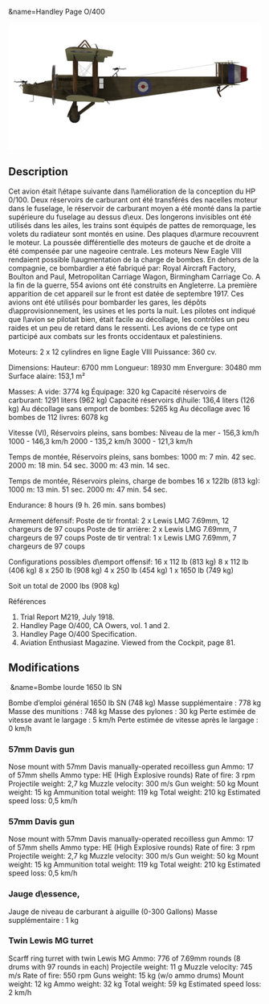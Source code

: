 &name=Handley Page O/400

![handleypage400](../images/handleypage400.png)

## Description

Cet avion était l\étape suivante dans l\amélioration de la conception du HP 0/100. Deux réservoirs de carburant ont été transférés des nacelles moteur dans le fuselage, le réservoir de carburant moyen a été monté dans la partie supérieure du fuselage au dessus d\eux. Des longerons invisibles ont été utilisés dans les ailes, les trains sont équipés de pattes de remorquage, les volets du radiateur sont montés en usine. Des plaques d\armure recouvrent le moteur. La poussée différentielle des moteurs de gauche et de droite a été compensée par une nageoire centrale. Les moteurs New Eagle VIII rendaient possible l\augmentation de la charge de bombes. En dehors de la compagnie, ce bombardier a été fabriqué par: Royal Aircraft Factory, Boulton and Paul, Metropolitan Carriage Wagon, Birmingham Carriage Co. A la fin de la guerre, 554 avions ont été construits en Angleterre.
La première apparition de cet appareil sur le front est datée de septembre 1917. Ces avions ont été utilisés pour bombarder les gares, les dépôts d\approvisionnement, les usines et les ports la nuit. Les pilotes ont indiqué que l\avion se pilotait bien, était facile au décollage, les contrôles un peu raides et un peu de retard dans le ressenti.
Les avions de ce type ont participé aux combats sur les fronts occidentaux et palestiniens.


Moteurs: 2 x 12 cylindres en ligne Eagle VIII
Puissance: 360 cv.

Dimensions:
Hauteur: 6700 mm
Longueur: 18930 mm
Envergure: 30480 mm
Surface alaire: 153,1 m²

Masses:
A vide: 3774 kg 
Équipage: 320 kg
Capacité réservoirs de carburant: 1291 liters (962 kg)
Capacité réservoirs d\huile: 136,4 liters (126 kg)
Au décollage sans emport de bombes: 5265 kg
Au décollage avec 16 bombes de 112 livres: 6078 kg

Vitesse (VI), Réservoirs pleins, sans bombes:
Niveau de la mer - 156,3 km/h
1000 - 146,3 km/h
2000 - 135,2 km/h
3000 - 121,3 km/h

Temps de montée, Réservoirs pleins, sans bombes:
1000 m: 7 min. 42 sec.
2000 m: 18 min. 54 sec.
3000 m: 43 min. 14 sec.

Temps de montée, Réservoirs pleins, charge de bombes 16 x 122lb (813 kg):
1000 m: 13 min. 51 sec.
2000 m: 47 min. 54 sec.

Endurance: 8 hours (9 h. 26 min. sans bombes)

Armement défensif:
Poste de tir frontal: 2 х Lewis LMG 7.69mm, 12 chargeurs de 97 coups
Poste de tir arrière: 2 х Lewis LMG 7.69mm, 7 chargeurs de 97 coups
Poste de tir ventral: 1 х Lewis LMG 7.69mm, 7 chargeurs de 97 coups

Configurations possibles d\emport offensif:
16 x 112 lb (813 kg)
8 x 112 lb (406 kg)
8 x 250 lb (908 kg)
4 x 250 lb (454 kg)
1 x 1650 lb (749 kg)

Soit un total de 2000 lbs (908 kg)

Références
1) Trial Report M219, July 1918.
2) Handley Page O/400, CA Owers, vol. 1 and 2.
3) Handley Page O/400 Specification.
4) Aviation Enthusiast Magazine. Viewed from the Cockpit, page 81.

## Modifications
﻿
&name=Bombe lourde 1650 lb SN

Bombe d’emploi général 1650 lb SN (748 kg)
Masse supplémentaire : 778 kg
Masse des munitions : 748 kg
Masse des pylones : 30 kg
Perte estimée de vitesse avant le largage : 5 km/h
Perte estimée de vitesse après le largage : 0 km/h
### 57mm Davis gun

Nose mount with 57mm Davis manually-operated recoilless gun
Ammo: 17 of 57mm shells
Ammo type: HE (High Explosive rounds)
Rate of fire: 3 rpm
Projectile weight: 2,7 kg
Muzzle velocity: 300 m/s
Gun weight: 50 kg
Mount weight: 15 kg
Ammunition total weight: 119 kg
Total weight: 210 kg
Estimated speed loss: 0,5 km/h
### 57mm Davis gun

Nose mount with 57mm Davis manually-operated recoilless gun
Ammo: 17 of 57mm shells
Ammo type: HE (High Explosive rounds)
Rate of fire: 3 rpm
Projectile weight: 2,7 kg
Muzzle velocity: 300 m/s
Gun weight: 50 kg
Mount weight: 15 kg
Ammunition total weight: 119 kg
Total weight: 210 kg
Estimated speed loss: 0,5 km/h
### Jauge d\essence,

Jauge de niveau de carburant à aiguille (0-300 Gallons)
Masse supplémentaire : 1 kg

### Twin Lewis MG turret

Scarff ring turret with twin Lewis MG
Ammo: 776 of 7.69mm rounds (8 drums with 97 rounds in each)
Projectile weight: 11 g
Muzzle velocity: 745 m/s
Rate of fire: 550 rpm
Guns weight: 15 kg (w/o ammo drums)
Mount weight: 12 kg
Ammo weight: 32 kg
Total weight: 59 kg
Estimated speed loss: 2 km/h